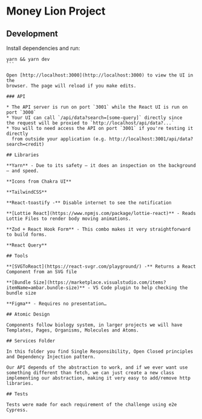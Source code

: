 # Money Lion Project

## Development

Install dependencies and run:

````
yarn && yarn dev
```

Open [http://localhost:3000](http://localhost:3000) to view the UI in the
browser. The page will reload if you make edits.

### API

* The API server is run on port `3001` while the React UI is run on port `3000`
* Your UI can call `/api/data?search=[some-query]` directly since
the request will be proxied to `http://localhost/api/data?...`
* You will to need access the API on port `3001` if you're testing it directly
  from outside your application (e.g. http://localhost:3001/api/data?search=credit)

## Libraries

**Yarn** - Due to its safety — it does an inspection on the background — and speed.

**Icons from Chakra UI**

**TailwindCSS**

**React-toastify -** Disable internet to see the notification

**[Lottie React](https://www.npmjs.com/package/lottie-react)** - Reads Lottie Files to render body moving animations.

**Zod + React Hook Form** - This combo makes it very straightforward to build forms.

**React Query**

## Tools

**[SVGToReact](https://react-svgr.com/playground/) -** Returns a React Component from an SVG file

**[Bundle Size](https://marketplace.visualstudio.com/items?itemName=ambar.bundle-size)** - VS Code plugin to help checking the bundle size

**Figma** - Requires no presentation…

## Atomic Design

Components follow biology system, in larger projects we will have Templates, Pages, Organisms, Molecules and Atoms.

## Services Folder

In this folder you find Single Responsibility, Open Closed principles and Dependency Injection pattern.

Our API depends of the abstraction to work, and if we ever want use something different than fetch, we can just create a new class implementing our abstraction, making it very easy to add/remove http libraries.

## Tests

Tests were made for each requirement of the challenge using e2e Cypress.
````
